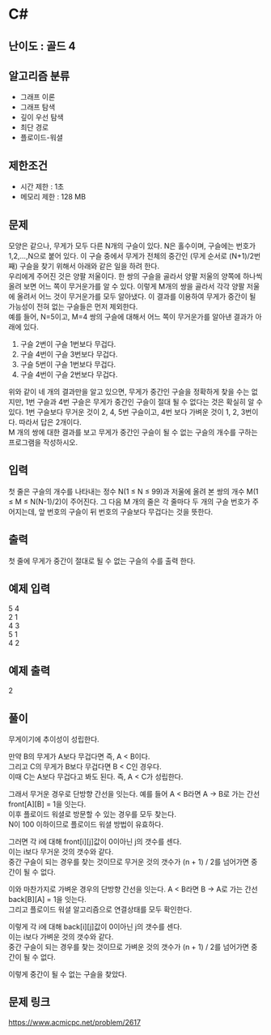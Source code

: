# C#

## 난이도 : 골드 4

## 알고리즘 분류
  - 그래프 이론
  - 그래프 탐색
  - 깊이 우선 탐색
  - 최단 경로
  - 플로이드-워셜

## 제한조건
  - 시간 제한 : 1초
  - 메모리 제한 : 128 MB

## 문제
모양은 같으나, 무게가 모두 다른 N개의 구슬이 있다. N은 홀수이며, 구슬에는 번호가 1,2,...,N으로 붙어 있다. 이 구슬 중에서 무게가 전체의 중간인 (무게 순서로 (N+1)/2번째) 구슬을 찾기 위해서 아래와 같은 일을 하려 한다.<br/>
우리에게 주어진 것은 양팔 저울이다. 한 쌍의 구슬을 골라서 양팔 저울의 양쪽에 하나씩 올려 보면 어느 쪽이 무거운가를 알 수 있다. 이렇게 M개의 쌍을 골라서 각각 양팔 저울에 올려서 어느 것이 무거운가를 모두 알아냈다. 이 결과를 이용하여 무게가 중간이 될 가능성이 전혀 없는 구슬들은 먼저 제외한다.<br/>
예를 들어, N=5이고, M=4 쌍의 구슬에 대해서 어느 쪽이 무거운가를 알아낸 결과가 아래에 있다.<br/>

  1. 구슬 2번이 구슬 1번보다 무겁다.
  2. 구슬 4번이 구슬 3번보다 무겁다.
  3. 구슬 5번이 구슬 1번보다 무겁다.
  4. 구슬 4번이 구슬 2번보다 무겁다.


위와 같이 네 개의 결과만을 알고 있으면, 무게가 중간인 구슬을 정확하게 찾을 수는 없지만, 1번 구슬과 4번 구슬은 무게가 중간인 구슬이 절대 될 수 없다는 것은 확실히 알 수 있다. 1번 구슬보다 무거운 것이 2, 4, 5번 구슬이고, 4번 보다 가벼운 것이 1, 2, 3번이다. 따라서 답은 2개이다.<br/>
M 개의 쌍에 대한 결과를 보고 무게가 중간인 구슬이 될 수 없는 구슬의 개수를 구하는 프로그램을 작성하시오.<br/>


## 입력
첫 줄은 구슬의 개수를 나타내는 정수 N(1 ≤ N ≤ 99)과 저울에 올려 본 쌍의 개수 M(1 ≤ M ≤ N(N-1)/2)이 주어진다. 그 다음 M 개의 줄은 각 줄마다 두 개의 구슬 번호가 주어지는데, 앞 번호의 구슬이 뒤 번호의 구슬보다 무겁다는 것을 뜻한다.<br/>


## 출력
첫 줄에 무게가 중간이 절대로 될 수 없는 구슬의 수를 출력 한다.<br/>


## 예제 입력
5 4<br/>
2 1<br/>
4 3<br/>
5 1<br/>
4 2<br/>


## 예제 출력
2<br/>


## 풀이
무게이기에 추이성이 성립한다.<br/>


만약 B의 무게가 A보다 무겁다면 즉, A < B이다.<br/>
그리고 C의 무게가 B보다 무겁다면 B < C인 경우다.<br/>
이때 C는 A보다 무겁다고 봐도 된다. 즉, A < C가 성립한다.<br/>


그래서 무거운 경우로 단방향 간선을 잇는다. 예를 들어 A < B라면 A -> B로 가는 간선 front[A][B] = 1을 잇는다.<br/>
이후 플로이드 워셜로 방문할 수 있는 경우를 모두 찾는다.<br/>
N이 100 이하이므로 플로이드 워셜 방법이 유효하다.<br/>


그러면 각 i에 대해 front[i][j]값이 0이아닌 j의 갯수를 센다.<br/>
이는 i보다 무거운 것의 갯수와 같다.<br/>
중간 구슬이 되는 경우를 찾는 것이므로 무거운 것의 갯수가 (n + 1) / 2를 넘어가면 중간이 될 수 없다.<br/>


이와 마찬가지로 가벼운 경우의 단방향 간선을 잇는다. A < B라면 B -> A로 가는 간선 back[B][A] = 1을 잇는다.<br/>
그리고 플로이드 워셜 알고리즘으로 연결상태를 모두 확인한다.<br/>


이렇게 각 i에 대해 back[i][j]값이 0이아닌 j의 갯수를 센다.<br/>
이는 i보다 가벼운 것의 갯수와 같다.<br/>
중간 구슬이 되는 경우를 찾는 것이므로 가벼운 것의 갯수가 (n + 1) / 2를 넘어가면 중간이 될 수 없다.<br/>


이렇게 중간이 될 수 없는 구슬을 찾았다.<br/>


## 문제 링크
https://www.acmicpc.net/problem/2617
